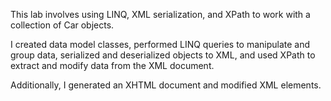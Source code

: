 This lab involves using LINQ, XML serialization, and XPath to work with a collection of Car objects. 

I created data model classes, performed LINQ queries to manipulate and group data, serialized and deserialized objects to XML, and used XPath to extract and modify data from the XML document. 

Additionally, I generated an XHTML document and modified XML elements.
